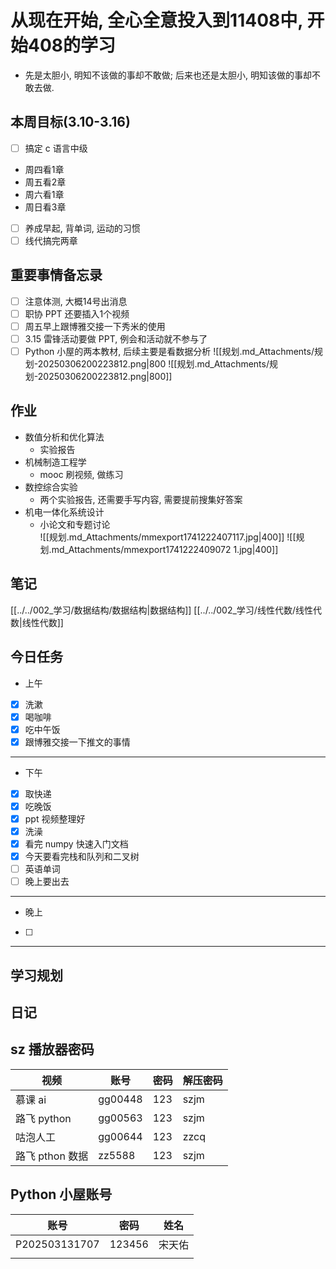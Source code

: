 # 从现在开始, 全心全意投入到11408中, 开始408的学习

- 先是太胆小, 明知不该做的事却不敢做; 后来也还是太胆小, 明知该做的事却不敢去做.
## 本周目标(3.10-3.16)
- [ ] 搞定 c 语言中级
- 周四看1章
- 周五看2章
- 周六看1章
- 周日看3章
- [ ] 养成早起, 背单词, 运动的习惯
- [ ] 线代搞完两章
## 重要事情备忘录
- [ ] 注意体测, 大概14号出消息
- [ ] 职协 PPT 还要插入1个视频
- [ ] 周五早上跟博雅交接一下秀米的使用
- [ ] 3.15 雷锋活动要做 PPT, 例会和活动就不参与了
- [ ] Python 小屋的两本教材, 后续主要是看数据分析
![[规划.md_Attachments/规划-20250306200223812.png|800
![[规划.md_Attachments/规划-20250306200223812.png|800]]
## 作业
- 数值分析和优化算法
	- 实验报告 
- 机械制造工程学
	- mooc 刷视频, 做练习
- 数控综合实验
	- 两个实验报告, 还需要手写内容, 需要提前搜集好答案
- 机电一体化系统设计 
	- 小论文和专题讨论  
		![[规划.md_Attachments/mmexport1741222407117.jpg|400]]
		![[规划.md_Attachments/mmexport1741222409072 1.jpg|400]]
## 笔记
[[../../002_学习/数据结构/数据结构|数据结构]]
[[../../002_学习/线性代数/线性代数|线性代数]]
## 今日任务
- 上午
- [x] 洗漱
- [x] 喝咖啡
- [x] 吃中午饭
- [x] 跟博雅交接一下推文的事情
--- 
- 下午
- [x] 取快递
- [x] 吃晚饭
- [x] ppt 视频整理好
- [x] 洗澡
- [x] 看完 numpy 快速入门文档
- [x] 今天要看完栈和队列和二叉树
- [ ] 英语单词
- [ ] 晚上要出去
--- 
- 晚上
- [ ] 
--- 
## 学习规划

## 日记
## sz 播放器密码

| 视频          | 账号      | 密码  | 解压密码 |
| ----------- | ------- | --- | ---- |
| 慕课 ai       | gg00448 | 123 | szjm |
| 路飞 python   | gg00563 | 123 | szjm |
| 咕泡人工        | gg00644 | 123 | zzcq |
| 路飞 pthon 数据 | zz5588  | 123 | szjm |
## Python 小屋账号

| 账号            | 密码     | 姓名  |
| ------------- | ------ | --- |
| P202503131707 | 123456 | 宋天佑 |
|               |        |     |
